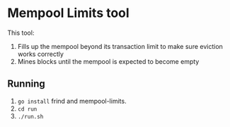 # Mempool Limits tool

This tool:

1. Fills up the mempool beyond its transaction limit to make sure eviction works correctly
2. Mines blocks until the mempool is expected to become empty

## Running

1. `go install` frind and mempool-limits.
2. `cd run`
3. `./run.sh`


